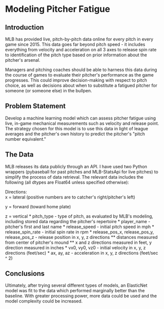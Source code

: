 # Modeling Pitcher Fatigue

## Introduction

MLB has provided live, pitch-by-pitch data online for every pitch in every game since 2015.  This data goes far beyond pitch speed - it includes everything from velocity and acceleration on all 3 axes to release spin rate to identification of the pitch type based on prior information about the pitcher's arsenal.

Managers and pitching coaches should be able to harness this data during the course of games to evaluate their pitcher's performance as the game progresses.  This could improve decision-making with respect to pitch choice, as well as decisions about when to substitute a fatigued pitcher for someone (or someone else) in the bullpen.


## Problem Statement

Develop a machine learning model which can assess pitcher fatigue using live, in-game mechanical measurements such as velocity and release point.  The strategy chosen for this model is to use this data in light of league averages and the pitcher's own history to predict the pitcher's "pitch number equivalent."

##  The Data

MLB releases its data publicly through an API.  I have used two Python wrappers (pybaseball for past pitches and MLB-StatsApi for live pitches) to simplify the process of data retrieval.  The relevant data includes the following (all dtypes are Float64 unless specified otherwise):

Directions:  
x = lateral (positive numbers are to catcher's right/pitcher's left)
<p>
y = forward (toward home plate)
<p>
z = vertical
*  pitch_type - type of pitch, as evaluated by MLB's modeling, including stored data regarding the pitcher's repertoire
* player_name - pitcher's first and last name 
*  release_speed - initial pitch speed in mph
*  release_spin_rate - initial spin rate in rpm
*  release_pos_x, release_pos_y, release_pos_z - release position in x, y, z directions
    ** distances measured from center of pitcher's mound
    ** x and z directions measured in feet, y direction measured in inches
*  vx0, vy0, vz0 - initial velocity in x, y, z directions (feet/sec)
*  ax, ay, az - acceleration in x, y, z directions (feet/sec ^ 2)
    
##  Conclusions
    
Ultimately, after trying several different types of models, an ElasticNet model was fit to the data which performed marginally better than the baseline.  With greater processing power, more data could be used and the model complexity could be increased.
